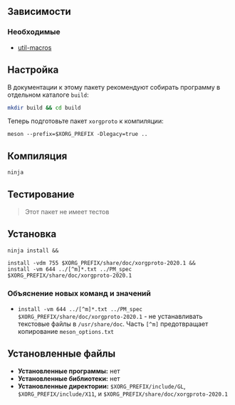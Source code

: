 <package-info :package="package" showsbu2></package-info>

<script>
		new Vue({
		el: '#main',
		data: { package: {} },
		mounted: function () {
				this.getPackage('xorgproto');
		},
		methods: {
			getPackage: function(name) {
					getPackage(name)
					.then(response => this.package = response);
			},
		}
  })
</script>

## Зависимости
### Необходимые
* [util-macros](x/xorg/util-macros.md)

## Настройка
В документации к этому пакету рекомендуют собирать программу в отдельном каталоге `build`:
```bash
mkdir build && cd build
```

Теперь подготовьте пакет `xorgproto` к компиляции:
```
meson --prefix=$XORG_PREFIX -Dlegacy=true ..
```

## Компиляция
```bash
ninja
```

## Тестирование
> Этот пакет не имеет тестов

## Установка
```
ninja install &&

install -vdm 755 $XORG_PREFIX/share/doc/xorgproto-2020.1 &&
install -vm 644 ../[^m]*.txt ../PM_spec $XORG_PREFIX/share/doc/xorgproto-2020.1
```

### Объяснение новых команд и значений
* `install -vm 644 ../[^m]*.txt ../PM_spec $XORG_PREFIX/share/doc/xorgproto-2020.1` - не устанавливать текстовые файлы в `/usr/share/doc`. Часть `[^m]` предотвращает копирование `meson_options.txt`

## Установленные файлы
* **Установленные программы:** нет
* **Установленные библиотеки:** нет
* **Установленные директории:** `$XORG_PREFIX/include/GL`, `$XORG_PREFIX/include/X11`, и `$XORG_PREFIX/share/doc/xorgproto-2020.1`
